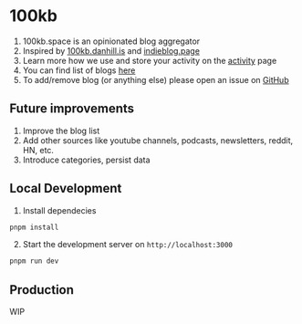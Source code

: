 # 100kb

1. 100kb.space is an opinionated blog aggregator
2. Inspired by [100kb.danhill.is](https://100kb.danhill.is/)
and [indieblog.page](https://indieblog.page/)
3. Learn more how we use and store your activity on the [activity](pages/activity.vue) page
4. You can find list of blogs [here](shared/blogs.ts)
5. To add/remove blog (or anything else) please open an issue on [GitHub](https://github.com/mandryllo/100kb/issues)

## Future improvements

1. Improve the blog list
2. Add other sources like youtube channels, podcasts, newsletters, reddit, HN, etc.
3. Introduce categories, persist data


## Local Development

1. Install dependecies
```bash
pnpm install
```
2. Start the development server on `http://localhost:3000`
```bash
pnpm run dev
```

## Production

WIP
